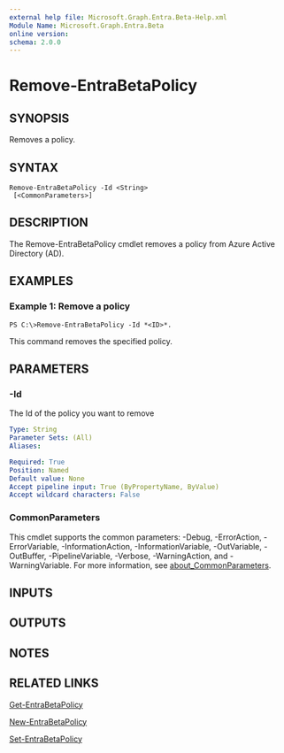 ```yaml
---
external help file: Microsoft.Graph.Entra.Beta-Help.xml
Module Name: Microsoft.Graph.Entra.Beta
online version:
schema: 2.0.0
---
```


# Remove-EntraBetaPolicy

## SYNOPSIS
Removes a policy.

## SYNTAX

```
Remove-EntraBetaPolicy -Id <String> 
 [<CommonParameters>]
```

## DESCRIPTION
The Remove-EntraBetaPolicy cmdlet removes a policy from Azure Active Directory (AD).

## EXAMPLES

### Example 1: Remove a policy
```
PS C:\>Remove-EntraBetaPolicy -Id *<ID>*.
```

This command removes the specified policy.

## PARAMETERS



### -Id
The Id of the policy you want to remove

```yaml
Type: String
Parameter Sets: (All)
Aliases:

Required: True
Position: Named
Default value: None
Accept pipeline input: True (ByPropertyName, ByValue)
Accept wildcard characters: False
```

### CommonParameters
This cmdlet supports the common parameters: -Debug, -ErrorAction, -ErrorVariable, -InformationAction, -InformationVariable, -OutVariable, -OutBuffer, -PipelineVariable, -Verbose, -WarningAction, and -WarningVariable. For more information, see [about_CommonParameters](https://go.microsoft.com/fwlink/?LinkID=113216).

## INPUTS

## OUTPUTS

## NOTES

## RELATED LINKS

[Get-EntraBetaPolicy]()

[New-EntraBetaPolicy]()

[Set-EntraBetaPolicy]()

